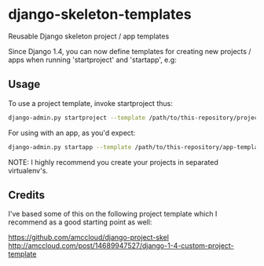 # django-skeleton-templates

Reusable Django skeleton project / app  templates

Since Django 1.4, you can now define templates for creating new projects / apps when running 'startproject' and 'startapp', e.g:


## Usage

To use a project template, invoke startproject thus:

```bash
django-admin.py startproject --template /path/to/this-repository/project-template-01/ --extension py,md <yourprojectname>
```

For using with an app, as you'd expect:

```bash
django-admin.py startapp --template /path/to/this-repository/app-template-01/ --extension py,md <yourprojectname>/apps/<yourappname>
```

NOTE: I highly recommend you create your projects in separated virtualenv's.


## Credits

I've based some of this on the following project template which I recommend as a good starting point as well:

https://github.com/amccloud/django-project-skel
http://amccloud.com/post/14689947527/django-1-4-custom-project-template

